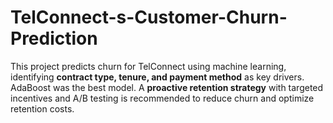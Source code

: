 # TelConnect-s-Customer-Churn-Prediction
This project predicts churn for TelConnect using machine learning, identifying **contract type, tenure, and payment method** as key drivers. AdaBoost was the best model. A **proactive retention strategy** with targeted incentives and A/B testing is recommended to reduce churn and optimize retention costs.
